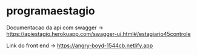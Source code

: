 # programaestagio

Documentacao da api com swagger -> https://apiestagio.herokuapp.com/swagger-ui.html#/estagiario45controle

Link do front end -> https://angry-boyd-1544cb.netlify.app



